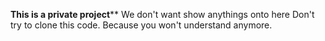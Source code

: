 **********This is a private project************
We don't want show anythings onto here
Don't try to clone this code. Because you won't understand anymore.

